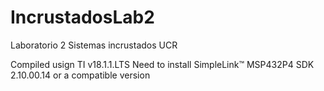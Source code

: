 # IncrustadosLab2
Laboratorio 2 Sistemas incrustados UCR

Compiled usign TI v18.1.1.LTS
Need to install SimpleLink™ MSP432P4 SDK 2.10.00.14 or a compatible version

